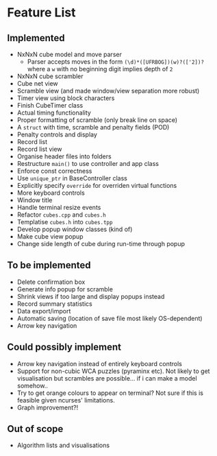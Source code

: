 # Feature List

## Implemented
- NxNxN cube model and move parser
    - Parser accepts moves in the form `(\d)*([UFRBOG])(w)?(['2])?`
      where a `w` with no beginning digit implies depth of `2`
- NxNxN cube scrambler
- Cube net view
- Scramble view (and made window/view separation more robust)
- Timer view using block characters
- Finish CubeTimer class
- Actual timing functionality
- Proper formatting of scramble (only break line on space)
- A `struct` with time, scramble and penalty fields (POD)
- Penalty controls and display
- Record list
- Record list view
- Organise header files into folders
- Restructure `main()` to use controller and app class
- Enforce const correctness
- Use `unique_ptr` in BaseController class
- Explicitly specify `override` for overriden virtual functions
- More keyboard controls
- Window title
- Handle terminal resize events
- Refactor `cubes.cpp` and `cubes.h`
- Templatise `cubes.h` into `cubes.tpp`
- Develop popup window classes (kind of)
- Make cube view popup
- Change side length of cube during run-time through popup

## To be implemented
- Delete confirmation box
- Generate info popup for scramble
- Shrink views if too large and display popups instead
- Record summary statistics
- Data export/import
- Automatic saving (location of save file most likely OS-dependent)
- Arrow key navigation

## Could possibly implement
- Arrow key navigation instead of entirely keyboard controls
- Support for non-cubic WCA puzzles (pyraminx etc). Not likely to get visualisation
  but scrambles are possible... if i can make a model somehow..
- Try to get orange colours to appear on terminal? Not sure if this is feasible given
  ncurses' limitations.
- Graph improvement?!

## Out of scope
- Algorithm lists and visualisations